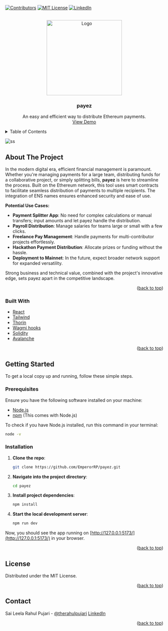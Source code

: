 <!-- Improved compatibility of back to top link: See: https://github.com/othneildrew/Best-README-Template/pull/73 -->
<a name="readme-top"></a>
<!--
*** Thanks for checking out the Best-README-Template. If you have a suggestion
*** that would make this better, please fork the repo and create a pull request
*** or simply open an issue with the tag "enhancement".
*** Don't forget to give the project a star!
*** Thanks again! Now go create something AMAZING! :D
-->

<!-- PROJECT SHIELDS -->
<!--
*** I'm using markdown "reference style" links for readability.
*** Reference links are enclosed in brackets [ ] instead of parentheses ( ).
*** See the bottom of this document for the declaration of the reference variables
*** for contributors-url, forks-url, etc. This is an optional, concise syntax you may use.
*** https://www.markdownguide.org/basic-syntax/#reference-style-links
-->
<a name="readme-top"></a>

[![Contributors][contributors-shield]][contributors-url]
[![MIT License][license-shield]][license-url]
[![LinkedIn][linkedin-shield]][linkedin-url]

<br />
<div align="center">
  <a href="https://github.com/EmperorRP/payez">
    <img src="https://i.imgur.com/AXIM23U.png" alt="Logo" width="240">
  </a>

  <h3 align="center">payez</h3>

  <p align="center">
    An easy and efficient way to distribute Ethereum payments.
    <br />
    <a href="https://youtu.be/NYt2RM5rRFc">View Demo</a>
  </p>
</div>

<details>
  <summary>Table of Contents</summary>
  <ol>
    <li>
      <a href="#about-the-project">About The Project</a>
      <ul>
        <li><a href="#built-with">Built With</a></li>
      </ul>
    </li>
    <li>
      <a href="#getting-started">Getting Started</a>
      <ul>
        <li><a href="#prerequisites">Prerequisites</a></li>
        <li><a href="#installation">Installation</a></li>
      </ul>
    </li>
    <li><a href="#usage">Usage</a></li>
    <li><a href="#roadmap">Roadmap</a></li>
    <li><a href="#contributing">Contributing</a></li>
    <li><a href="#license">License</a></li>
    <li><a href="#contact">Contact</a></li>
    <li><a href="#acknowledgments">Acknowledgments</a></li>
  </ol>
</details>

![ss](https://github.com/EmperorRP/payez/assets/66853318/123e705e-d49e-46d2-9888-fdf8a6528f59)


## About The Project

In the modern digital era, efficient financial management is paramount. Whether you're managing payments for a large team, distributing funds for a collaborative project, or simply splitting bills, **payez** is here to streamline the process. Built on the Ethereum network, this tool uses smart contracts to facilitate seamless distribution of payments to multiple recipients. The integration of ENS names ensures enhanced security and ease of use.

**Potential Use Cases:**
- **Payment Splitter App**: No need for complex calculations or manual transfers; input amounts and let payez handle the distribution.
- **Payroll Distribution**: Manage salaries for teams large or small with a few clicks.
- **Freelance Pay Management**: Handle payments for multi-contributor projects effortlessly.
- **Hackathon Payment Distribution**: Allocate prizes or funding without the hassle.
- **Deployment to Mainnet**: In the future, expect broader network support for expanded versatility.

Strong business and technical value, combined with the project's innovative edge, sets payez apart in the competitive landscape.

<p align="right">(<a href="#readme-top">back to top</a>)</p>

### Built With

- [React](https://reactjs.org/)
- [Tailwind](https://tailwindcss.com/)
- [Thorin](https://thorin.ens.domains/) 
- [Wagmi hooks](https://wagmi.sh/)
- [Solidity](https://soliditylang.org/)
- [Avalanche](https://www.avax.network/)

<p align="right">(<a href="#readme-top">back to top</a>)</p>


<!-- GETTING STARTED -->
## Getting Started

To get a local copy up and running, follow these simple steps.

### Prerequisites

Ensure you have the following software installed on your machine:

- [Node.js](https://nodejs.org/)
- [npm](https://www.npmjs.com/get-npm) (This comes with Node.js)

To check if you have Node.js installed, run this command in your terminal:
```sh
node -v
```

### Installation

1. **Clone the repo**:
   ```sh
   git clone https://github.com/EmperorRP/payez.git
   ```

2. **Navigate into the project directory**:
   ```sh
   cd payez
   ```
3. **Install project dependencies**:
   ```sh
   npm install
   ```
4. **Start the local development server**:
   ```sh
   npm run dev
   ```

Now, you should see the app running on [http://127.0.0.1:5173/](http://127.0.0.1:5173/) in your browser.

<p align="right">(<a href="#readme-top">back to top</a>)</p>


<!-- LICENSE -->
## License

Distributed under the MIT License.

<p align="right">(<a href="#readme-top">back to top</a>)</p>



<!-- CONTACT -->
## Contact

Sai Leela Rahul Pujari - [@therahulpujari](https://twitter.com/therahulpujari) [LinkedIn](https://www.linkedin.com/in/saileelarahulpujari/)

<p align="right">(<a href="#readme-top">back to top</a>)</p


<!-- MARKDOWN LINKS & IMAGES -->
<!-- https://www.markdownguide.org/basic-syntax/#reference-style-links -->
[contributors-shield]: https://img.shields.io/github/contributors/EmperorRP/payez
[contributors-url]: https://github.com/EmperorRP/payez/contributors
[forks-shield]: https://img.shields.io/github/forks/othneildrew/Best-README-Template.svg?style=for-the-badge
[forks-url]: https://github.com/othneildrew/Best-README-Template/network/members
[stars-shield]: https://img.shields.io/github/stars/othneildrew/Best-README-Template.svg?style=for-the-badge
[stars-url]: https://github.com/othneildrew/Best-README-Template/stargazers
[issues-shield]: https://img.shields.io/github/issues/othneildrew/Best-README-Template.svg?style=for-the-badge
[issues-url]: https://github.com/othneildrew/Best-README-Template/issues
[license-shield]: https://img.shields.io/github/license/othneildrew/Best-README-Template.svg?style=for-the-badge
[license-url]: https://github.com/othneildrew/Best-README-Template/blob/master/LICENSE.txt
[linkedin-shield]: https://img.shields.io/badge/-LinkedIn-black.svg?style=for-the-badge&logo=linkedin&colorB=555
[linkedin-url]: https://linkedin.com/in/othneildrew
[product-screenshot]: images/screenshot.png
[Next.js]: https://img.shields.io/badge/next.js-000000?style=for-the-badge&logo=nextdotjs&logoColor=white
[Next-url]: https://nextjs.org/
[React.js]: https://img.shields.io/badge/React-20232A?style=for-the-badge&logo=react&logoColor=61DAFB
[React-url]: https://reactjs.org/
[Vue.js]: https://img.shields.io/badge/Vue.js-35495E?style=for-the-badge&logo=vuedotjs&logoColor=4FC08D
[Vue-url]: https://vuejs.org/
[Angular.io]: https://img.shields.io/badge/Angular-DD0031?style=for-the-badge&logo=angular&logoColor=white
[Angular-url]: https://angular.io/
[Svelte.dev]: https://img.shields.io/badge/Svelte-4A4A55?style=for-the-badge&logo=svelte&logoColor=FF3E00
[Svelte-url]: https://svelte.dev/
[Laravel.com]: https://img.shields.io/badge/Laravel-FF2D20?style=for-the-badge&logo=laravel&logoColor=white
[Laravel-url]: https://laravel.com
[Bootstrap.com]: https://img.shields.io/badge/Bootstrap-563D7C?style=for-the-badge&logo=bootstrap&logoColor=white
[Bootstrap-url]: https://getbootstrap.com
[JQuery.com]: https://img.shields.io/badge/jQuery-0769AD?style=for-the-badge&logo=jquery&logoColor=white
[JQuery-url]: https://jquery.com 
